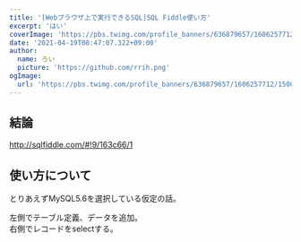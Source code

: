 ```yaml
---
title: '[Webブラウザ上で実行できるSQL]SQL Fiddle使い方'
excerpt: 'はい'
coverImage: 'https://pbs.twimg.com/profile_banners/636879657/1606257712/1500x500'
date: '2021-04-19T08:47:07.322+09:00'
author:
  name: ろい
  picture: 'https://github.com/rrih.png'
ogImage:
  url: 'https://pbs.twimg.com/profile_banners/636879657/1606257712/1500x500'
---
```


## 結論

http://sqlfiddle.com/#!9/163c66/1

## 使い方について

とりあえずMySQL5.6を選択している仮定の話。

左側でテーブル定義、データを追加。  
右側でレコードをselectする。
